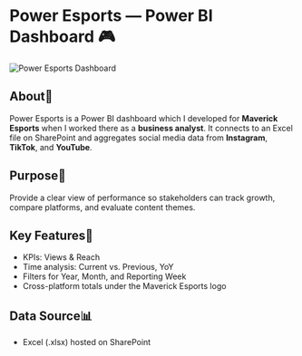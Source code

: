 # Power Esports — Power BI Dashboard 🎮

![Power Esports Dashboard](https://github.com/user-attachments/assets/048768d9-b976-475a-b2fa-80d34a6c0b2b)

## About📝
Power Esports is a Power BI dashboard which I developed for **Maverick Esports** when I worked there as a **business analyst**.
It connects to an Excel file on SharePoint and aggregates social media data from **Instagram**, **TikTok**, and **YouTube**.

## Purpose🎯
Provide a clear view of performance so stakeholders can track growth, compare platforms, and evaluate content themes.

## Key Features📜
- KPIs: Views & Reach
- Time analysis: Current vs. Previous, YoY
- Filters for Year, Month, and Reporting Week
- Cross-platform totals under the Maverick Esports logo

## Data Source📊
- Excel (.xlsx) hosted on SharePoint
